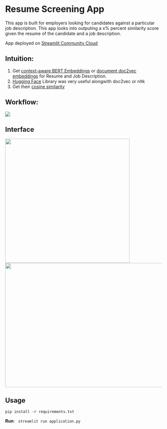 # Resume Screening App
This app is built for employers looking for candidates against a particular job description. This app looks into outputing a x% percent similarity score given the resume of the candidate and a job description.

App deployed on [Streamlit Community Cloud](https://soumee2000-applicant-tracking-system-application-tqrpm0.streamlit.app/)

## Intuition:
1. Get [context-aware BERT Embeddings](https://towardsdatascience.com/nlp-extract-contextualized-word-embeddings-from-bert-keras-tf-67ef29f60a7b) or [document doc2vec embeddings](https://cs.stanford.edu/~quocle/paragraph_vector.pdf) for Resume and Job Description.
2. [Hugging Face](https://huggingface.co/sentence-transformers/bert-base-nli-mean-tokens) Library was very useful alongwith doc2vec or nltk
3. Get their [cosine similarity](https://developers.google.com/machine-learning/clustering/similarity/measuring-similarity)

## Workflow:
<img src = "https://github.com/SOUMEE2000/Applicant_Tracking_System/blob/main/Demo/Workflow.png">

## Interface
<img src = "https://github.com/SOUMEE2000/Resume_Scanner/blob/main/Demo/Interface.png" height=400>
<img src = "https://github.com/SOUMEE2000/Applicant_Tracking_System/blob/main/Demo/Interface_Results.png" height = 400 width = 800>

## Usage

```
pip install -r requirements.txt
```
**Run**: ``` streamlit run application.py```



